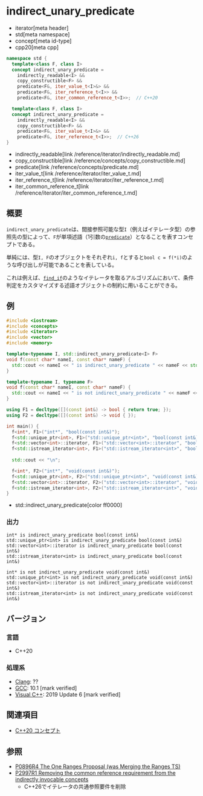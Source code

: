 # indirect_unary_predicate
* iterator[meta header]
* std[meta namespace]
* concept[meta id-type]
* cpp20[meta cpp]

```cpp
namespace std {
  template<class F, class I>
  concept indirect_unary_predicate =
    indirectly_readable<I> &&
    copy_constructible<F> &&
    predicate<F&, iter_value_t<I>&> &&
    predicate<F&, iter_reference_t<I>> &&
    predicate<F&, iter_common_reference_t<I>>;  // C++20

  template<class F, class I>
  concept indirect_unary_predicate =
    indirectly_readable<I> &&
    copy_constructible<F> &&
    predicate<F&, iter_value_t<I>&> &&
    predicate<F&, iter_reference_t<I>>;  // C++26
}
```
* indirectly_readable[link /reference/iterator/indirectly_readable.md]
* copy_constructible[link /reference/concepts/copy_constructible.md]
* predicate[link /reference/concepts/predicate.md]
* iter_value_t[link /reference/iterator/iter_value_t.md]
* iter_reference_t[link /reference/iterator/iter_reference_t.md]
* iter_common_reference_t[link /reference/iterator/iter_common_reference_t.md]

## 概要

`indirect_unary_predicate`は、間接参照可能な型`I`（例えばイテレータ型）の参照先の型によって、`F`が単項述語（1引数の[`predicate`](/reference/concepts/predicate.md)）となることを表すコンセプトである。

単純には、型`I, F`のオブジェクトをそれぞれ`i, f`とすると`bool c = f(*i)`のような呼び出しが可能であることを表している。

これは例えば、[`find_if`](/reference/algorithm/find_if.md)のようなイテレータを取るアルゴリズムにおいて、条件判定をカスタマイズする述語オブジェクトの制約に用いることができる。

## 例
```cpp example
#include <iostream>
#include <concepts>
#include <iterator>
#include <vector>
#include <memory>

template<typename I, std::indirect_unary_predicate<I> F>
void f(const char* nameI, const char* nameF) {
  std::cout << nameI << " is indirect_unary_predicate " << nameF << std::endl;
}

template<typename I, typename F>
void f(const char* nameI, const char* nameF) {
  std::cout << nameI << " is not indirect_unary_predicate " << nameF << std::endl;
}

using F1 = decltype([](const int&) -> bool { return true; });
using F2 = decltype([](const int&) -> void { });

int main() {
  f<int*, F1>("int*", "bool(const int&)");
  f<std::unique_ptr<int>, F1>("std::unique_ptr<int>", "bool(const int&)");
  f<std::vector<int>::iterator, F1>("std::vector<int>::iterator", "bool(const int&)");
  f<std::istream_iterator<int>, F1>("std::istream_iterator<int>", "bool(const int&)");
    
  std::cout << "\n";

  f<int*, F2>("int*", "void(const int&)");
  f<std::unique_ptr<int>, F2>("std::unique_ptr<int>", "void(const int&)");
  f<std::vector<int>::iterator, F2>("std::vector<int>::iterator", "void(const int&)");
  f<std::istream_iterator<int>, F2>("std::istream_iterator<int>", "void(const int&)");
}
```
* std::indirect_unary_predicate[color ff0000]

### 出力
```
int* is indirect_unary_predicate bool(const int&)
std::unique_ptr<int> is indirect_unary_predicate bool(const int&)
std::vector<int>::iterator is indirect_unary_predicate bool(const int&)
std::istream_iterator<int> is indirect_unary_predicate bool(const int&)

int* is not indirect_unary_predicate void(const int&)
std::unique_ptr<int> is not indirect_unary_predicate void(const int&)
std::vector<int>::iterator is not indirect_unary_predicate void(const int&)
std::istream_iterator<int> is not indirect_unary_predicate void(const int&)
```

## バージョン
### 言語
- C++20

### 処理系
- [Clang](/implementation.md#clang): ??
- [GCC](/implementation.md#gcc): 10.1 [mark verified]
- [Visual C++](/implementation.md#visual_cpp): 2019 Update 6 [mark verified]

## 関連項目

- [C++20 コンセプト](/lang/cpp20/concepts.md)

## 参照

- [P0896R4 The One Ranges Proposal (was Merging the Ranges TS)](http://www.open-std.org/jtc1/sc22/wg21/docs/papers/2018/p0896r4.pdf)
- [P2997R1 Removing the common reference requirement from the indirectly invocable concepts](https://open-std.org/jtc1/sc22/wg21/docs/papers/2024/p2997r1.html)
    - C++26でイテレータの共通参照要件を削除
